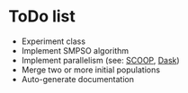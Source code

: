 # ToDo list

- Experiment class
- Implement SMPSO algorithm
- Implement parallelism (see: [SCOOP](http://scoop.readthedocs.io), [Dask](https://dask.pydata.org/en/latest/))
- Merge two or more initial populations
- Auto-generate documentation
